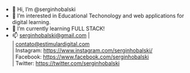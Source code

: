 - 👋 Hi, I’m @serginhobalski
- 👀 I’m interested in Educational Techonology and web applications for digital learning.
- 🌱 I’m currently learning FULL STACK!
- 📫 serginhobalski@gmail.com | <br>
     | contato@estimulardigital.com <br>
     | Instagram: https://www.instagram.com/serginhobalski/ <br>
     | Facebook: https://www.facebook.com/serginhobalski <br>
     | Twitter: https://twitter.com/serginhobalski <br>

